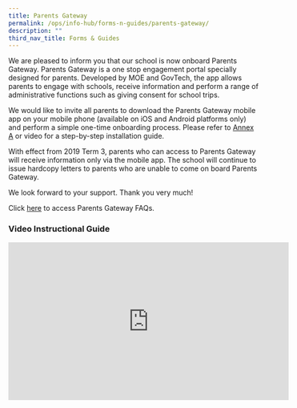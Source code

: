 ```yaml
---
title: Parents Gateway
permalink: /ops/info-hub/forms-n-guides/parents-gateway/
description: ""
third_nav_title: Forms & Guides
---
```

We are pleased to inform you that our school is now onboard Parents Gateway. Parents Gateway is a one stop engagement portal specially designed for parents. Developed by MOE and GovTech, the app allows parents to engage with schools, receive information and perform a range of administrative functions such as giving consent for school trips.

We would like to invite all parents to download the Parents Gateway mobile app on your mobile phone (available on iOS and Android platforms only) and perform a simple one-time onboarding process. Please refer to [Annex A](/files/Parents-Gateway-Annex-A.pdf) or video for a step-by-step installation guide.

With effect from 2019 Term 3, parents who can access to Parents Gateway will receive information only via the mobile app. The school will continue to issue hardcopy letters to parents who are unable to come on board Parents Gateway.

We look forward to your support. Thank you very much!

Click [here](/files/Parents%20Gateway%20FAQs.pdf) to access Parents Gateway FAQs.

### Video Instructional Guide

<iframe width="560" height="315" src="https://www.youtube.com/embed/tW9jwyuovOo" title="YouTube video player" frameborder="0" allow="accelerometer; autoplay; clipboard-write; encrypted-media; gyroscope; picture-in-picture" allowfullscreen></iframe>